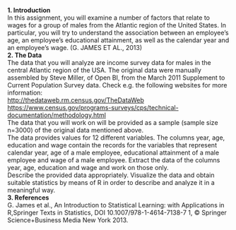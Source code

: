 <b>1. Introduction</b><br>
In this assignment, you will examine a number of factors that relate to wages for a group of males from the Atlantic region of the United States. 
In particular, you will try to understand the association between an employee’s age, an employee’s educational attainment, 
as well as the calendar year and an employee’s wage. (G. JAMES ET AL., 2013)<br>
<b>2. The Data</b><br>
The data that you will analyze are income survey data for males in the central Atlantic region of the USA. 
The original data were manually assembled by Steve Miller, of Open BI, from the March 2011 Supplement to Current Population Survey data. 
Check e.g. the following websites for more information:<br> 
http://thedataweb.rm.census.gov/TheDataWeb
https://www.census.gov/programs-surveys/cps/technical-documentation/methodology.html<br>
The data that you will work on will be provided as a sample (sample size n=3000) of the original data mentioned above.<br>
The data provides values for 12 different variables. The columns year, age, education and wage contain the records for the variables that represent calendar year, age of a male employee, educational attainment of a male employee and wage of a male employee. Extract the data of the columns year, age, education and wage and work on those only.<br>
Describe the provided data appropriately. Visualize the data and obtain suitable statistics by means of R in order to describe and analyze it in a meaningful way.<br>
<b>3. References</b><br>
G. James et al., An Introduction to Statistical Learning: with Applications in R,Springer Texts in Statistics, DOI 10.1007/978-1-4614-7138-7 1, © Springer Science+Business Media New York 2013.

